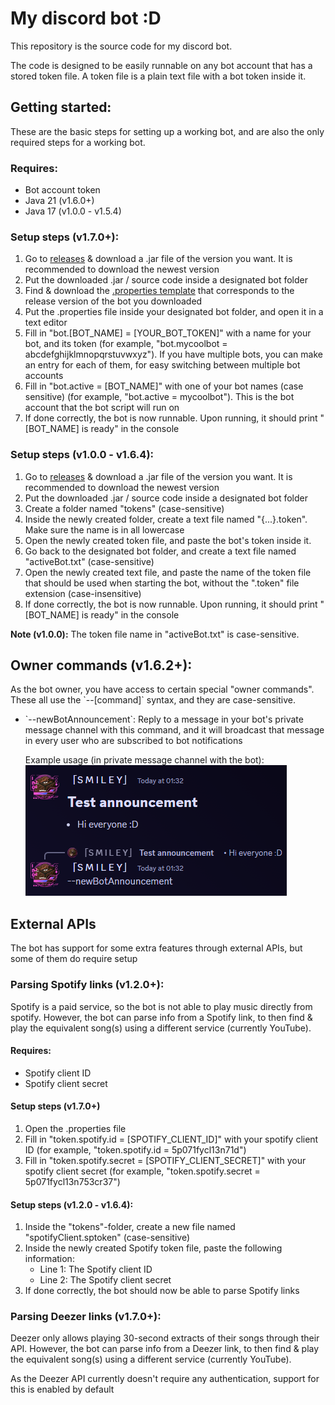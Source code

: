 <h1>My discord bot :D</h1>
<p>This repository is the source code for my discord bot.

The code is designed to be easily runnable on any bot account that has a stored token file.
A token file is a plain text file with a bot token inside it.</p>

<h2>Getting started:</h2>
<p>
    These are the basic steps for setting up a working bot, and are also the only required steps for a working bot.<br/>
</p>
<h3>Requires:</h3>
<ul>
    <li>Bot account token</li>
    <li>Java 21 (v1.6.0+)</li>
    <li>Java 17 (v1.0.0 - v1.5.4)</li>
</ul>
<h3>Setup steps (v1.7.0+):</h3>
<ol>
    <li>Go to <a href="https://github.com/SmileyFace799/discord-bot/releases">releases</a> & download a .jar file of the version you want. It is recommended to download the newest version</li>
    <li>Put the downloaded .jar / source code inside a designated bot folder</li>
    <li>Find & download the <a href="https://github.com/SmileyFace799/discord-bot/tree/master/Properties%20Templates/">.properties template</a>
    that corresponds to the release version of the bot you downloaded</li>
    <li>Put the .properties file inside your designated bot folder, and open it in a text editor</li>
    <li>Fill in "bot.[BOT_NAME] = [YOUR_BOT_TOKEN]" with a name for your bot, and its token
    (for example, "bot.mycoolbot = abcdefghijklmnopqrstuvwxyz"). If you have multiple bots, you can make an entry for each of them,
    for easy switching between multiple bot accounts </li>
    <li>Fill in "bot.active = [BOT_NAME]" with one of your bot names (case sensitive)
    (for example, "bot.active = mycoolbot"). This is the bot account that the bot script will run on</li>
    <li>If done correctly, the bot is now runnable. Upon running, it should print "[BOT_NAME] is ready" in the console</li>
</ol>
<h3>Setup steps (v1.0.0 - v1.6.4):</h3>
<ol>
    <li>Go to <a href="https://github.com/SmileyFace799/discord-bot/releases">releases</a> & download a .jar file of the version you want. It is recommended to download the newest version</li>
    <li>Put the downloaded .jar / source code inside a designated bot folder</li>
    <li>Create a folder named "tokens" (case-sensitive)</li>
    <li>Inside the newly created folder, create a text file named "{...}.token". Make sure the name is in all lowercase</li>
    <li>Open the newly created token file, and paste the bot's token inside it.</li>
    <li>Go back to the designated bot folder, and create a text file named "activeBot.txt" (case-sensitive)</li>
    <li>Open the newly created text file, and paste the name of the token file that should be used when starting the bot,
    without the ".token" file extension (case-insensitive)</li>
    <li>If done correctly, the bot is now runnable. Upon running, it should print "[BOT_NAME] is ready" in the console</li>
</ol>
<p><b>Note (v1.0.0):</b> The token file name in "activeBot.txt" is case-sensitive.</p>

<h2>Owner commands (v1.6.2+):</h2>
<p>
    As the bot owner, you have access to certain special "owner commands".
    These all use the `--[command]` syntax, and they are case-sensitive.
</p>
<ul>
    <li>
        <p>
            `--newBotAnnouncement`: Reply to a message in your bot's private message channel with this command,
            and it will broadcast that message in every user who are subscribed to bot notifications
        </p>
        <p>
            Example usage (in private message channel with the bot):<br/>
            <img src="readmeImgs/newBotAnnouncement.png" alt="image showing how to use the newBotAnnouncement owner command">
        </p>
    </li>
</ul>

<h2>External APIs</h2>
<p>The bot has support for some extra features through external APIs, but some of them do require setup</p>

<h3>Parsing Spotify links (v1.2.0+):</h3>
<p>
    Spotify is a paid service, so the bot is not able to play music directly from spotify.
    However, the bot can parse info from a Spotify link, to then find & play the equivalent song(s) using a different service (currently YouTube).
</p>
<h4>Requires:</h4>
<ul>
    <li>Spotify client ID</li>
    <li>Spotify client secret</li>
</ul>
<h4>Setup steps (v1.7.0+)</h4>
<ol>
    <li>Open the .properties file</li>
    <li>Fill in "token.spotify.id = [SPOTIFY_CLIENT_ID]" with your spotify client ID (for example, "token.spotify.id = 5p071fycl13n71d")</li>
    <li>Fill in "token.spotify.secret = [SPOTIFY_CLIENT_SECRET]" with your spotify client secret (for example, "token.spotify.secret = 5p071fycl13n753cr37")</li>
</ol>
<h4>Setup steps (v1.2.0 - v1.6.4):</h4>
<ol>
    <li>Inside the "tokens"-folder, create a new file named "spotifyClient.sptoken" (case-sensitive)</li>
    <li>
        Inside the newly created Spotify token file, paste the following information:
        <ul>
            <li>Line 1: The Spotify client ID</li>
            <li>Line 2: The Spotify client secret</li>
        </ul>
    </li>
    <li>If done correctly, the bot should now be able to parse Spotify links</li>
</ol>

<h3>Parsing Deezer links (v1.7.0+):</h3>
<p>
    Deezer only allows playing 30-second extracts of their songs through their API.
    However, the bot can parse info from a Deezer link, to then find & play the equivalent song(s) using a different service (currently YouTube).
</p>
<p>As the Deezer API currently doesn't require any authentication, support for this is enabled by default</p>